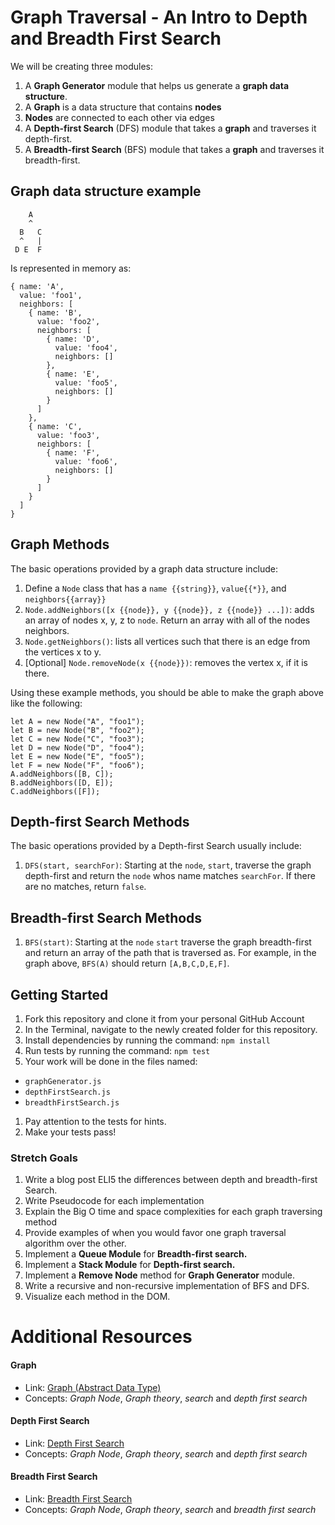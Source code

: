 # Graph Traversal - An Intro to Depth and Breadth First Search

We will be creating three modules:

1. A **Graph Generator** module that helps us generate a **graph data structure**.
  1.  A **Graph** is a data structure that contains **nodes**
  1. **Nodes** are connected to each other via edges
1. A **Depth-first Search** (DFS) module that takes a **graph** and traverses it depth-first.
1. A **Breadth-first Search** (BFS) module that takes a **graph** and traverses it breadth-first.

## Graph data structure example
        A
        ^
      B   C
      ^   |
     D E  F

Is represented in memory as:

    { name: 'A',
      value: 'foo1',
      neighbors: [
        { name: 'B',
          value: 'foo2',
          neighbors: [
            { name: 'D',
              value: 'foo4',
              neighbors: []
            },
            { name: 'E',
              value: 'foo5',
              neighbors: []
            }
          ]
        },
        { name: 'C',
          value: 'foo3',
          neighbors: [
            { name: 'F',
              value: 'foo6',
              neighbors: []
            }
          ]
        }
      ]
    }

## Graph Methods
The basic operations provided by a graph data structure include:

1. Define a `Node` class that has a `name {{string}}`, `value{{*}}`, and `neighbors{{array}}`
1. `Node.addNeighbors([x {{node}}, y {{node}}, z {{node}} ...])`: adds an array of nodes x, y, z to `node`. Return an array with all of the nodes neighbors.
1. `Node.getNeighbors()`: lists all vertices such that there is an edge from the vertices x to y.
1. [Optional] `Node.removeNode(x {{node}})`: removes the vertex x, if it is there.

Using these example methods, you should be able to make the graph above like the following:

    let A = new Node("A", "foo1");
    let B = new Node("B", "foo2");
    let C = new Node("C", "foo3");
    let D = new Node("D", "foo4");
    let E = new Node("E", "foo5");
    let F = new Node("F", "foo6");
    A.addNeighbors([B, C]);
    B.addNeighbors([D, E]);
    C.addNeighbors([F]);


## Depth-first Search Methods
The basic operations provided by a Depth-first Search usually include:

1. `DFS(start, searchFor)`: Starting at the `node`, `start`, traverse the graph depth-first and return the `node` whos name matches `searchFor`. If there are no matches, return `false`.


## Breadth-first Search Methods
1. `BFS(start)`: Starting at the `node` `start` traverse the graph breadth-first and return an array of the path that is traversed as. For example, in the graph above, `BFS(A)` should return `[A,B,C,D,E,F]`.

## Getting Started
1. Fork this repository and clone it from your personal GitHub Account
1. In the Terminal, navigate to the newly created folder for this repository.
1. Install dependencies by running the command: `npm install`
1. Run tests by running the command: `npm test`
1. Your work will be done in the files named:
  * `graphGenerator.js`
  * `depthFirstSearch.js`
  * `breadthFirstSearch.js`
1. Pay attention to the tests for hints.
1. Make your tests pass!

### Stretch Goals
1. Write a blog post ELI5 the differences between depth and breadth-first Search.
  1. Write Pseudocode for each implementation
  1. Explain the Big O time and space complexities for each graph traversing method
  1. Provide examples of when you would favor one graph traversal algorithm over the other.
1. Implement a **Queue Module** for **Breadth-first search.**
1. Implement a **Stack Module** for **Depth-first search.**
1. Implement a **Remove Node** method for **Graph Generator** module.
1. Write a recursive and non-recursive implementation of BFS and DFS.
1. Visualize each method in the DOM.


# Additional Resources

#### Graph
- Link: [Graph (Abstract Data Type)](https://en.wikipedia.org/wiki/Graph_(abstract_data_type))
- Concepts: *Graph Node*, *Graph theory*, *search* and *depth first search*

#### Depth First Search
- Link: [Depth First Search](https://en.wikipedia.org/wiki/Depth-first_search)
- Concepts: *Graph Node*, *Graph theory*, *search* and *depth first search*

#### Breadth First Search
- Link: [Breadth First Search](https://en.wikipedia.org/wiki/Breadth-first_search)
- Concepts: *Graph Node*, *Graph theory*, *search* and *breadth first search*

